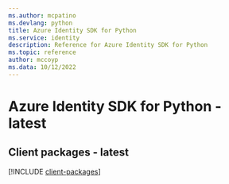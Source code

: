```yaml
---
ms.author: mcpatino
ms.devlang: python
title: Azure Identity SDK for Python
ms.service: identity
description: Reference for Azure Identity SDK for Python
ms.topic: reference
author: mccoyp
ms.data: 10/12/2022
---
```

# Azure Identity SDK for Python - latest

## Client packages - latest
[!INCLUDE [client-packages](identity-client-index.md)]